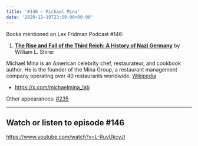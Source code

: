 ```yaml
---
title: '#146 – Michael Mina'
date: '2020-12-19T23:59:00+00:00'
---
```


Books mentioned on Lex Fridman Podcast #146:

1. <b><a href="https://amzn.to/3BbAgcg" target="_blank" rel="sponsored noopener noreferrer">The Rise and Fall of the Third Reich: A History of Nazi Germany</a></b> by William L. Shirer

<!--more-->

Michael Mina is an American celebrity chef, restaurateur, and cookbook author. He is the founder of the Mina Group, a restaurant management company operating over 40 restaurants worldwide. <a href="https://en.wikipedia.org/wiki/Michael_Mina" target="_blank">Wikipedia</a>

- <a href="https://x.com/michaelmina_lab" target="_blank">https://x.com/michaelmina_lab</a>

Other appearances: [\#235](/235-michael-mina/)

- - - - - -

## Watch or listen to episode #146

<https://www.youtube.com/watch?v=L-RuvUkcyJI>